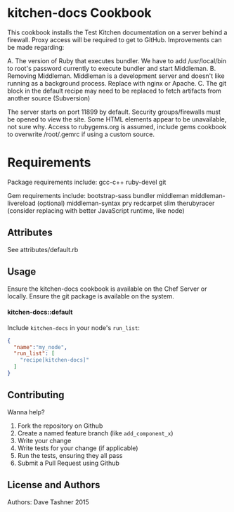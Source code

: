 kitchen-docs Cookbook
=====================
This cookbook installs the Test Kitchen documentation on a server behind a firewall.  Proxy access will be required to get to GitHub.  Improvements can be made regarding: 

A. The version of Ruby that executes bundler.  We have to add /usr/local/bin to root's password currently to execute bundler and start Middleman.
B. Removing Middleman.  Middleman is a development server and doesn't like running as a background process.  Replace with nginx or Apache.
C. The git block in the default recipe may need to be replaced to fetch artifacts from another source (Subversion)

The server starts on port 11899 by default.  Security groups/firewalls must be opened to view the site.  Some HTML elements appear to be unavailable, not sure why.  Access to rubygems.org is assumed, include gems cookbook to overwrite /root/.gemrc if using a custom source.

Requirements
==============
Package requirements include:
gcc-c++
ruby-devel
git

Gem requirements include:
bootstrap-sass
bundler
middleman
middleman-livereload (optional)
middleman-syntax
pry
redcarpet
slim
therubyracer (consider replacing with better JavaScript runtime, like node)


Attributes
----------
See attributes/default.rb

Usage
-----
Ensure the kitchen-docs cookbook is available on the Chef Server or locally.  Ensure the git package is available on the system.
#### kitchen-docs::default

Include `kitchen-docs` in your node's `run_list`:

```json
{
  "name":"my_node",
  "run_list": [
    "recipe[kitchen-docs]"
  ]
}
```

Contributing
------------
Wanna help?

1. Fork the repository on Github
2. Create a named feature branch (like `add_component_x`)
3. Write your change
4. Write tests for your change (if applicable)
5. Run the tests, ensuring they all pass
6. Submit a Pull Request using Github

License and Authors
-------------------
Authors: Dave Tashner 2015